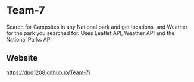 # Team-7
Search for Campsites in any National park and get locations, and Weather for the park you searched for.  Uses Leaflet API, Weather API and the National Parks API

## Website
https://dpd1208.github.io/Team-7/

